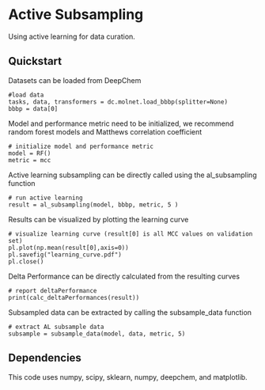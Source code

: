 # Active Subsampling
Using active learning for data curation.

## Quickstart

Datasets can be loaded from DeepChem
```
#load data
tasks, data, transformers = dc.molnet.load_bbbp(splitter=None)
bbbp = data[0]
```

Model and performance metric need to be initialized, we recommend random forest models and Matthews correlation coefficient
```
# initialize model and performance metric
model = RF()
metric = mcc
```

Active learning subsampling can be directly called using the al_subsampling function
```
# run active learning
result = al_subsampling(model, bbbp, metric, 5 )
```

Results can be visualized by plotting the learning curve
```
# visualize learning curve (result[0] is all MCC values on validation set)
pl.plot(np.mean(result[0],axis=0))
pl.savefig("learning_curve.pdf")
pl.close()
```

Delta Performance can be directly calculated from the resulting curves
```
# report deltaPerformance 
print(calc_deltaPerformances(result))
```

Subsampled data can be extracted by calling the subsample_data function
```
# extract AL subsample data
subsample = subsample_data(model, data, metric, 5)
```

## Dependencies
This code uses numpy, scipy, sklearn, numpy, deepchem, and matplotlib.

